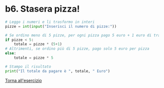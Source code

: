 # b6. Stasera pizza!
```python
# Leggo i numeri e li trasformo in interi
pizze = int(input("Inserisci il numero di pizze:"))

# Se ordino meno di 5 pizze, per ogni pizza pago 5 euro + 1 euro di trasporto
if pizze < 5:
    totale = pizze * (5+1)
# Altrimenti, se ordino più di 5 pizze, pago solo 5 euro per pizza
else:
    totale = pizze * 5

# Stampo il risultato
print("Il totale da pagare è ", totale, " Euro")

```
[Torna all'esercizio](2-selezione#b6-stasera-pizza)